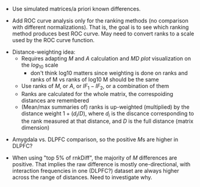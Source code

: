 - Use simulated matrices/a priori known differences.

- Add ROC curve analysis only for the ranking methods (no comparison with different normalizations). That is, the goal is to see which ranking method produces best ROC curve. May need to convert ranks to a scale used by the ROC curve function.

+ Distance-weighting idea:  
    - Requires adapting $M$ and $A$ calculation and $MD\ plot$ visualization on the $log_{10}$ scale
      - don't think log10 matters since weighting is done on ranks and ranks of M vs ranks of log10 M should be the same
    + Use ranks of $M$, or $A$, or $IF_1 - IF_2$, or a combination of them
    + Ranks are calculated for the whole matrix, the correspoiding distances are remembered
    + (Mean/max summaries of) ranks is up-weighted (multiplied) by the distance weight $1 + (d_i/D)$, where $d_i$ is the discance corresponding to the rank measured at that distance, and $D$ is the full distance (matrix dimension)


- Amygdala vs. DLPFC comparison, so the positive $M$s are higher in DLPFC? 

- When using "top 5% of rnkDiff", the majority of $M$ differences are positive. That implies the raw difference is mostly one-directional, with interaction frequencies in one (DLPFC?) dataset are always higher across the range of distances. Need to investigate why.